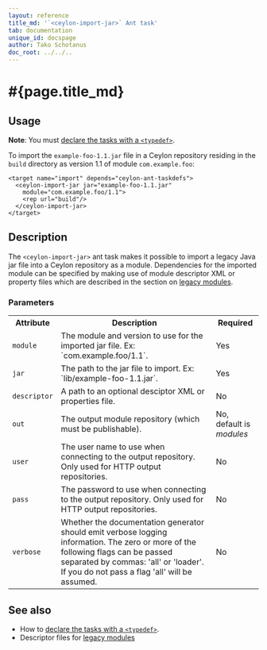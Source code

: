 ```yaml
---
layout: reference
title_md: '`<ceylon-import-jar>` Ant task'
tab: documentation
unique_id: docspage
author: Tako Schotanus
doc_root: ../../..
---
```


# #{page.title_md}

## Usage 

**Note**: You must [declare the tasks with a `<typedef>`](../ant).

To import the `example-foo-1.1.jar` file in a Ceylon repository residing
in the `build` directory as version 1.1 of module `com.example.foo`:

<!-- lang: xml -->
    <target name="import" depends="ceylon-ant-taskdefs">
      <ceylon-import-jar jar="example-foo-1.1.jar" 
        module="com.example.foo/1.1">
        <rep url="build"/>
      </ceylon-import-jar>
    </target>

## Description

The `<ceylon-import-jar>` ant task makes it possible to import a legacy Java jar file into
a Ceylon repository as a module. Dependencies for the imported module can be specified
by making use of module descriptor XML or property files which are described in the section
on [legacy modules](../../structure/module/#legacy_modules).

### Parameters

<table class="ant-parameters">
<tbody>
<tr>
<th>Attribute</th>
<th>Description</th>
<th>Required</th>
</tr>

<tr>
<td id="param-module"><code>module</code></td>
<td>The module and version to use for the imported jar file. Ex: `com.example.foo/1.1`.</td>
<td>Yes</td>
</tr>

<tr>
<td><code>jar</code></td>
<td>The path to the jar file to import. Ex: `lib/example-foo-1.1.jar`.</td>
<td>Yes</td>
</tr>

<tr>
<td id="param-descriptor"><code>descriptor</code></td>
<td>A path to an optional desciptor XML or properties file.</td>
<td>No</td>
</tr>

<tr>
<td><code>out</code></td>
<td>The output module repository (which must be publishable).</td>
<td>No, default is <i>modules</i></td>
</tr>

<tr>
<td><code>user</code></td>
<td>The user name to use when connecting to the output repository. Only used for HTTP output repositories.</td>
<td>No</td>
</tr>

<tr>
<td><code>pass</code></td>
<td>The password to use when connecting to the output repository. Only used for HTTP output repositories.</td>
<td>No</td>
</tr>

<tr>
<td><code>verbose</code></td>
<td>Whether the documentation generator should emit verbose logging information. The zero or more of the
following flags can be passed separated by commas: 'all' or 'loader'.
If you do not pass a flag 'all' will be assumed.</td>
<td>No</td>
</tr>

</tbody>
</table>

## See also

* How to [declare the tasks with a `<typedef>`](../ant).
* Descriptor files for [legacy modules](../../structure/module/#legacy_modules)

